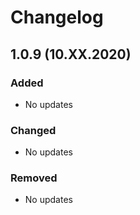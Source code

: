 # Changelog

## 1.0.9 (10.XX.2020)

### Added

- No updates

### Changed

- No updates

### Removed

- No updates